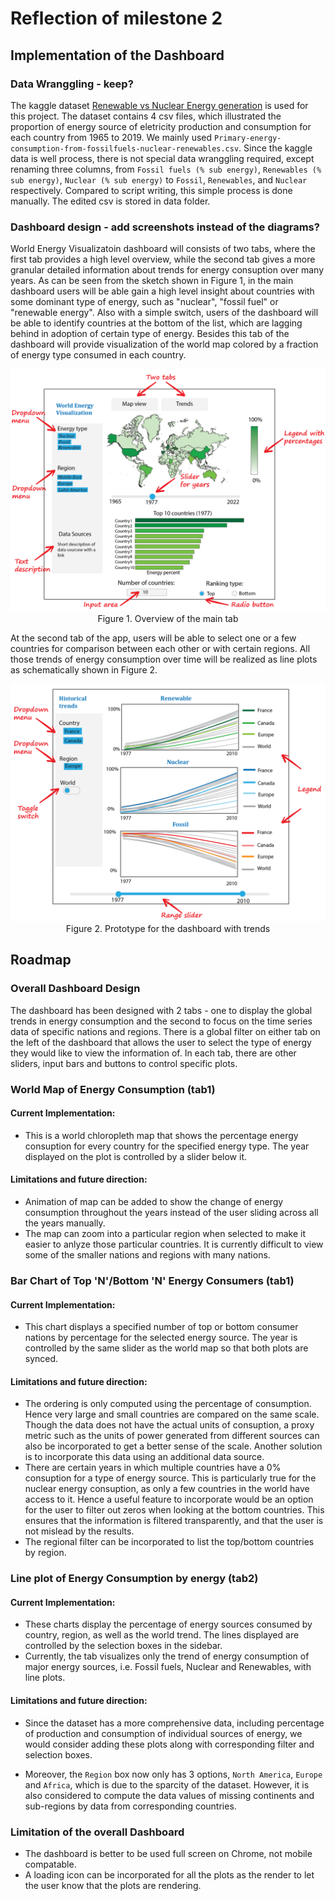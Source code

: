 # Reflection of milestone 2

## Implementation of the Dashboard

### Data Wranggling - keep?

The kaggle dataset [Renewable vs Nuclear Energy generation](https://www.kaggle.com/donjoeml/energy-consumption-and-generation-in-the-globe) is used for this project.
The dataset contains 4 csv files, which illustrated the proportion of energy source of eletricity production and consumption for each country from
1965 to 2019. We mainly used `Primary-energy-consumption-from-fossilfuels-nuclear-renewables.csv`. Since the kaggle data is well process,
there is not special data wranggling required, except renaming three columns, from `Fossil fuels (% sub energy)`, `Renewables (% sub energy)`,
`Nuclear (% sub energy)` to `Fossil`, `Renewables`, and `Nuclear` respectively. Compared to script writing, this simple process is done manually.
The edited csv is stored in data folder. 

### Dashboard design - add screenshots instead of the diagrams?

World Energy Visualizatoin dashboard will consists of two tabs, where the first tab provides a high level overview, while the second tab gives a more granular
detailed information about trends for energy consuption over many years.  As can be seen from the sketch shown in Figure 1, in the main dashboard users will be
able gain a high level insight about countries with some dominant type of energy, such as "nuclear", "fossil fuel" or "renewable energy". Also with a simple switch,
 users of the dashboard will be able to identify countries at the bottom of the list, which are lagging behind in adoption of certain type of energy. Besides this
 tab of the dashboard will provide visualization of the world map colored by a fraction of energy type consumed in each country.

<p align="center">
  <img src="1_map_and_bar_chart.PNG" width=600>
  </br>
  Figure 1. Overview of the main tab
</p>

At the second tab of the app, users will be able to select one or a few countries for comparison between each other or with certain regions. All those trends
of energy consumption over time will be realized as line plots as schematically shown in Figure 2.

<p align="center">
  <img src="2_trends.PNG" width=600>  
  </br>
  Figure 2. Prototype for the dashboard with trends
</p>

## Roadmap

### Overall Dashboard Design 

The dashboard has been designed with 2 tabs - one to display the global trends in energy consumption and the second to focus on the time series data of specific nations and regions. There is a global filter on either tab on the left of the dashboard that allows the user to select the type of energy they would like to view the information of. In each tab, there are other sliders, input bars and buttons to control specific plots.

### World Map of Energy Consumption (tab1)

#### Current Implementation:

- This is a world chloropleth map that shows the percentage energy consuption for every country for the specified energy type. The year displayed on the plot is controlled by a slider below it.

#### Limitations and future direction:

- Animation of map can be added to show the change of energy consumption throughout the years instead of the user sliding across all the years manually.
- The map can zoom into a particular region when selected to make it easier to anlyze those particular countries. It is currently difficult to view some of the smaller nations and regions with many nations.

### Bar Chart of Top 'N'/Bottom 'N' Energy Consumers (tab1)

#### Current Implementation:

- This chart displays a specified number of top or bottom consumer nations by percentage for the selected energy source. The year is controlled by the same slider as the world map so that both plots are synced.

#### Limitations and future direction:

- The ordering is only computed using the percentage of consumption. Hence very large and small countries are compared on the same scale. Though the data does not have the actual units of consuption, a proxy metric such as the units of power generated from different sources can also be incorporated to get a better sense of the scale. Another solution is to incorporate this data using an additional data source.
- There are certain years in which multiple countries have a 0% consuption for a type of energy source. This is particularly true for the nuclear energy consuption, as only a few countries in the world have access to it. Hence a useful feature to incorporate would be an option for the user to filter out zeros when looking at the bottom countries. This ensures that the information is filtered transparently, and that the user is not mislead by the results. 
- The regional filter can be incorporated to list the top/bottom countries by region. 

### Line plot of Energy Consumption by energy (tab2)

#### Current Implementation:

- These charts display the percentage of energy sources consumed by country, region, as well as the world trend. The lines displayed are controlled by the selection boxes in the sidebar.
- Currently, the tab visualizes only the trend of energy consumption of major energy sources, i.e. Fossil fuels, Nuclear and Renewables, with line plots.

#### Limitations and future direction:

- Since the dataset has a more comprehensive data, including percentage of production and consumption of individual
sources of energy, we would consider adding these plots along with corresponding filter and selection boxes.

- Moreover, the `Region` box now only has 3 options, `North America`, `Europe` and `Africa`, which is due to
the sparcity of the dataset. However, it is also considered to compute the data values of missing continents
and sub-regions by data from corresponding countries.

### Limitation of the overall Dashboard

- The dashboard is better to be used full screen on Chrome, not mobile compatable.
- A loading icon can be incorporated for all the plots as the render to let the user know that the plots are rendering.
